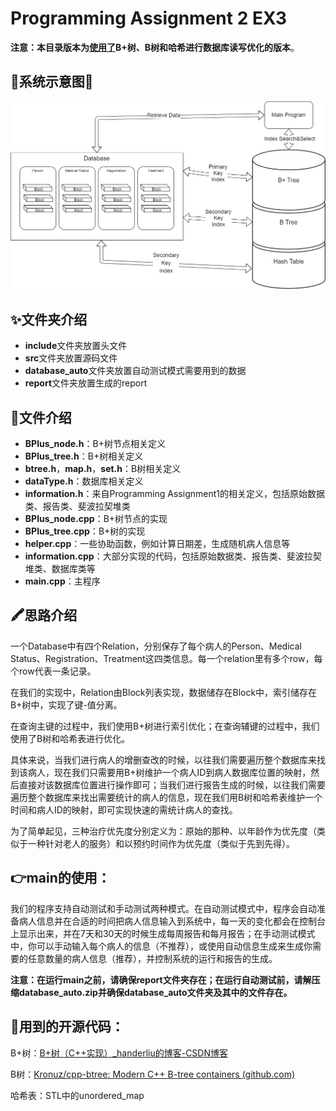 # Programming Assignment 2 EX3

**注意：本目录版本为<u>使用了</u>B+树、B树和哈希进行数据库读写优化的版本**。

## 🧡系统示意图💙

<img src=".\diagram.png" alt="diagram" style="zoom:80%;" />

## ✨文件夹介绍

- **include**文件夹放置头文件
- **src**文件夹放置源码文件
- **database_auto**文件夹放置自动测试模式需要用到的数据
- **report**文件夹放置生成的report

## 💎文件介绍

- **BPlus_node.h**：B+树节点相关定义
- **BPlus_tree.h**：B+树相关定义
- **btree.h**，**map.h**，**set.h**：B树相关定义
- **dataType.h**：数据库相关定义
- **information.h**：来自Programming Assignment1的相关定义，包括原始数据类、报告类、斐波拉契堆类
- **BPlus_node.cpp**：B+树节点的实现
- **BPlus_tree.cpp**：B+树的实现
- **helper.cpp**：一些协助函数，例如计算日期差，生成随机病人信息等
- **information.cpp**：大部分实现的代码，包括原始数据类、报告类、斐波拉契堆类、数据库类等
- **main.cpp**：主程序

## 🖍思路介绍

一个Database中有四个Relation，分别保存了每个病人的Person、Medical Status、Registration、Treatment这四类信息。每一个relation里有多个row，每个row代表一条记录。

在我们的实现中，Relation由Block列表实现，数据储存在Block中，索引储存在B+树中，实现了键-值分离。

在查询主键的过程中，我们使用B+树进行索引优化；在查询辅键的过程中，我们使用了B树和哈希表进行优化。

具体来说，当我们进行病人的增删查改的时候，以往我们需要遍历整个数据库来找到该病人，现在我们只需要用B+树维护一个病人ID到病人数据库位置的映射，然后直接对该数据库位置进行操作即可；当我们进行报告生成的时候，以往我们需要遍历整个数据库来找出需要统计的病人的信息，现在我们用B树和哈希表维护一个时间和病人ID的映射，即可实现快速的需统计病人的查找。

为了简单起见，三种治疗优先度分别定义为：原始的那种、以年龄作为优先度（类似于一种针对老人的服务）和以预约时间作为优先度（类似于先到先得）。

## 👉main的使用：

我们的程序支持自动测试和手动测试两种模式。在自动测试模式中，程序会自动准备病人信息并在合适的时间把病人信息输入到系统中，每一天的变化都会在控制台上显示出来，并在7天和30天的时候生成每周报告和每月报告；在手动测试模式中，你可以手动输入每个病人的信息（不推荐），或使用自动信息生成来生成你需要的任意数量的病人信息（推荐），并控制系统的运行和报告的生成。

**注意：在运行main之前，请确保report文件夹存在；在运行自动测试前，请解压缩database_auto.zip并确保database_auto文件夹及其中的文件存在。**

## 👋用到的开源代码：

B+树：[B+树（C++实现）_handerliu的博客-CSDN博客](https://blog.csdn.net/liu1064782986/article/details/7982290)

B树：[Kronuz/cpp-btree: Modern C++ B-tree containers (github.com)](https://github.com/Kronuz/cpp-btree)

哈希表：STL中的unordered_map